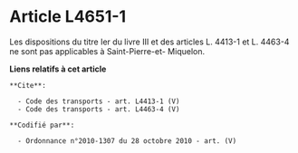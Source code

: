 # Article L4651-1

Les dispositions du titre Ier du livre III et des articles L. 4413-1 et L. 4463-4 ne sont pas applicables à Saint-Pierre-et-
Miquelon.

**Liens relatifs à cet article**

	**Cite**:

	  - Code des transports - art. L4413-1 (V)
	  - Code des transports - art. L4463-4 (V)

	**Codifié par**:

	  - Ordonnance n°2010-1307 du 28 octobre 2010 - art. (V)
